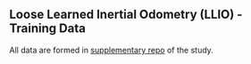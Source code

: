<h2>Loose Learned Inertial Odometry (LLIO) - Training Data</h2>

<p align="justify">All data are formed in <a href="https://github.com/mtahakoroglu/PyShoe-annotation-expansion-for-LLIO">supplementary repo</a> of the study.</p>